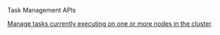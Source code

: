 Task Management APIs

[Manage tasks currently executing on one or more nodes in the cluster](https://opensearch.org/docs/opensearch/rest-api/index/).

